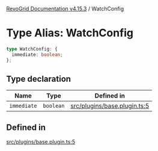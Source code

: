 [RevoGrid Documentation v4.15.3](README.md) / WatchConfig

# Type Alias: WatchConfig

```ts
type WatchConfig: {
  immediate: boolean;
};
```

## Type declaration

| Name | Type | Defined in |
| ------ | ------ | ------ |
| `immediate` | `boolean` | [src/plugins/base.plugin.ts:5](https://github.com/revolist/revogrid/blob/0f25b4576d7b148a35319cded1f6d62c5f4ebd98/src/plugins/base.plugin.ts#L5) |

## Defined in

[src/plugins/base.plugin.ts:5](https://github.com/revolist/revogrid/blob/0f25b4576d7b148a35319cded1f6d62c5f4ebd98/src/plugins/base.plugin.ts#L5)
